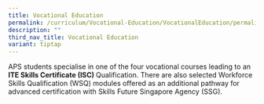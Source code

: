 ```yaml
---
title: Vocational Education
permalink: /curriculum/Vocational-Education/VocationalEducation/permalink/
description: ""
third_nav_title: Vocational Education
variant: tiptap
---
```

<p>APS students specialise in one of the four vocational courses leading
to an <strong>ITE Skills Certificate (ISC) </strong>Qualification. There
are also selected Workforce Skills Qualification (WSQ) modules offered
as an additional pathway for advanced certification with Skills Future
Singapore Agency (SSG).</p>
<h3></h3>
<p></p>